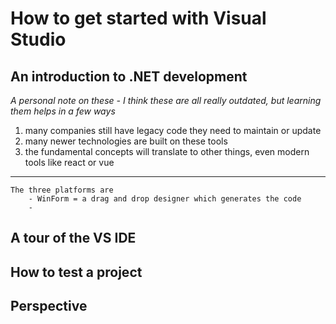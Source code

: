 # How to get started with Visual Studio

## An introduction to .NET development
*A personal note on these - I think these are all really outdated, but learning them helps in a few ways*

1. many companies still have legacy code they need to maintain or update
2. many newer technologies are built on these tools
3. the fundamental concepts will translate to other things, even modern tools like react or vue
---
    The three platforms are
        - WinForm = a drag and drop designer which generates the code
        - 
## A tour of the VS IDE
## How to test a project
## Perspective